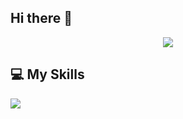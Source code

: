 ## Hi there 👋
<p align="center">
  <a href="https://github.com/mahmoud-salah">
    <img src="https://readme-typing-svg.demolab.com/?lines=Hey%2C+this+is+Mahmoud+%F0%9F%91%8B;Mobile+Developer+(iOS+%26+Android);ITI+Graduate;Electrical+Engineering+Background;Always+Learning&center=true&width=500&height=45&color=00BFFF&vCenter=true&size=22">
  </a>
</p>

## 💻 My Skills
<p align="left">
  <img src="https://skillicons.dev/icons?i=swift,apple,firebase,kotlin,java,c,cpp,git,github,linkedin,vscode,mysql,android,postman"/>
</p>

<!--
**mahmoud126d/mahmoud126d** is a ✨ _special_ ✨ repository because its `README.md` (this file) appears on your GitHub profile.

Here are some ideas to get you started:

- 🔭 I’m currently working on ...
- 🌱 I’m currently learning ...
- 👯 I’m looking to collaborate on ...
- 🤔 I’m looking for help with ...
- 💬 Ask me about ...
- 📫 How to reach me: ...
- 😄 Pronouns: ...
- ⚡ Fun fact: ...
-->
